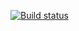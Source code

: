 [![Build status](https://ci.appveyor.com/api/projects/status/sxrt6mss2ssx4ccb/branch/main?svg=true)](https://ci.appveyor.com/project/MikiSveta/ajs-4-2/branch/main)
